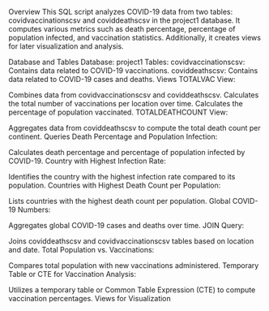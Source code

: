 Overview
This SQL script analyzes COVID-19 data from two tables: covidvaccinationscsv and coviddeathscsv in the project1 database. It computes various metrics such as death percentage, percentage of population infected, and vaccination statistics. Additionally, it creates views for later visualization and analysis.

Database and Tables
Database: project1
Tables:
covidvaccinationscsv: Contains data related to COVID-19 vaccinations.
coviddeathscsv: Contains data related to COVID-19 cases and deaths.
Views
TOTALVAC View:

Combines data from covidvaccinationscsv and coviddeathscsv.
Calculates the total number of vaccinations per location over time.
Calculates the percentage of population vaccinated.
TOTALDEATHCOUNT View:

Aggregates data from coviddeathscsv to compute the total death count per continent.
Queries
Death Percentage and Population Infection:

Calculates death percentage and percentage of population infected by COVID-19.
Country with Highest Infection Rate:

Identifies the country with the highest infection rate compared to its population.
Countries with Highest Death Count per Population:

Lists countries with the highest death count per population.
Global COVID-19 Numbers:

Aggregates global COVID-19 cases and deaths over time.
JOIN Query:

Joins coviddeathscsv and covidvaccinationscsv tables based on location and date.
Total Population vs. Vaccinations:

Compares total population with new vaccinations administered.
Temporary Table or CTE for Vaccination Analysis:

Utilizes a temporary table or Common Table Expression (CTE) to compute vaccination percentages.
Views for Visualization
